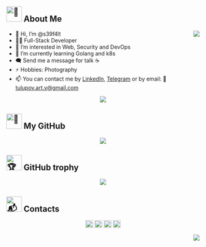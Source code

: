 <h2><img width="40px" height="40px" src="https://www.freecodecamp.org/news/content/images/size/w2000/2019/08/octo.png" alt="🌟" /> About Me</h2>
<p>
<img align="right" src="https://media.tenor.com/WsDRTInPyNkAAAAM/laptop.gif"/>
<ul>
    <li>👋 Hi, I’m @s39f4lt</li>
    <li>👨‍💻 Full-Stack Developer</li>
    <li>👀 I’m interested in Web, Security and DevOps</li>
    <li>🌱 I’m currently learning Golang and k8s</li>
    <li>🗨️ Send me a message for talk ☕</li>
    <li>⚡ Hobbies: Photography</li>
    <li>📫 You can contact me by <a href="https://www.linkedin.com/in/tulupov-art-v" target="_blank">LinkedIn</a>, <a href="https://t.me/tulupovartem" target="_blank">Telegram</a> or by email: 💼 <a href="mailto:https://tulupov.art.v@gmail.com" target="_blank">tulupov.art.v@gmail.com</a></li>
</ul>
</p>
<p align="center"><a href="https://app.hackthebox.com/users/1277305" target="_blank"><img src="https://www.hackthebox.com/badge/image/1277305"/></a></p>

<h2><img width="40px" height="40px" src="https://github.githubassets.com/images/modules/logos_page/Octocat.png" alt="💾" /> My GitHub</h2>
<p align="center">
<img src="https://github-readme-stats.vercel.app/api/top-langs/?username=s39f4lt&show_icons=true&theme=transparent"/>
</p>

<h2><img width="40px" height="40px" src="https://icons.iconarchive.com/icons/artcore-illustrations/artcore-4/512/github-icon.png" alt="🏆" /> GitHub trophy</h2>
<p align="center">
<img src="https://github-profile-trophy.vercel.app/?username=s39f4lt&theme=onedark&column=5"/>
</p>

<h2><img width="40px" height="40px" src="https://octodex.github.com/images/minion.png" alt="📬" /> Contacts</h2>
<p align="center">
        <a href="https://t.me/tulupovartem" target="_blank"><img width="20px" height="20px" src="https://telegra.ph/file/26d2289b53f2b5f183a49.png" alt="Telegram" /></a>
<a href="mailto:https://tulupov.art.v@gmail.com" target="_blank"><img width="20px" height="20px" src="https://img.icons8.com/color/48/000000/gmail--v2.png" alt="GMail" /></a>
<a href="https://www.linkedin.com/in/tulupov-art-v" target="_blank"><img width="20px" height="20px" src="https://raw.githubusercontent.com/rahuldkjain/github-profile-readme-generator/master/src/images/icons/Social/linked-in-alt.svg" alt="LinkedIn" /></a>
<a href="https://www.reddit.com/user/t1mmik" target="_blank"><img width="20px" height="20px" src="https://images.vexels.com/media/users/3/141097/isolated/lists/b9ae06c09f2ef921415cef871e7aa9c2-reddit-distorted-round-icon.png" alt="Reddit" /></a>
</p>
<img align="right" src="https://visitcount.itsvg.in/api?id=s39f4lt&label=Profile%20Views&color=1&pretty=true" />
